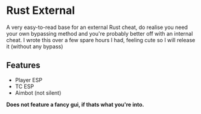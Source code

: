 # Rust External
A very easy-to-read base for an external Rust cheat, do realise you need your own bypassing method and you're probably better off with
an internal cheat. I wrote this over a few spare hours I had, feeling cute so I will release it (without any bypass)

## Features
- Player ESP
- TC ESP
- Aimbot (not silent)

**Does not feature a fancy gui, if thats what you're into.**
